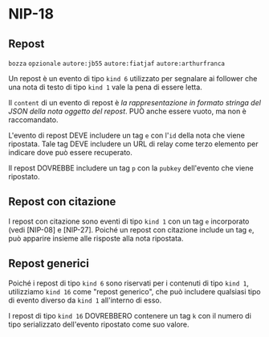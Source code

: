 # NIP-18

## Repost

`bozza` `opzionale` `autore:jb55` `autore:fiatjaf` `autore:arthurfranca`

Un repost è un evento di tipo `kind 6` utilizzato per segnalare ai follower che una nota di testo di tipo `kind 1` vale la pena di essere letta.

Il `content` di un evento di repost è _la rappresentazione in formato stringa del JSON della nota oggetto del repost_. PUÒ anche essere vuoto, ma non è raccomandato.

L'evento di repost DEVE includere un tag `e` con l'`id` della nota che viene ripostata. Tale tag DEVE includere un URL di relay come terzo elemento per indicare dove può essere recuperato.

Il repost DOVREBBE includere un tag `p` con la `pubkey` dell'evento che viene ripostato.

## Repost con citazione

I repost con citazione sono eventi di tipo `kind 1` con un tag `e` incorporato
(vedi [NIP-08] e [NIP-27]. Poiché un repost con citazione include
un tag `e`, può apparire insieme alle risposte alla nota ripostata.


## Repost generici

Poiché i repost di tipo `kind 6` sono riservati per i contenuti di tipo `kind 1`, utilizziamo `kind 16`
come "repost generico", che può includere qualsiasi tipo di evento diverso da
`kind 1` all'interno di esso.

I repost di tipo `kind 16` DOVREBBERO contenere un tag `k` con il numero di tipo serializzato
dell'evento ripostato come suo valore.